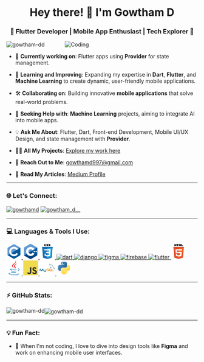 <h1 align="center">Hey there! 👋 I'm Gowtham D</h1>      
   
<h3 align="center">🚀 Flutter Developer | Mobile App Enthusiast | Tech Explorer 🚀</h3>  
<img align="right" alt="Coding" width="350" src="https://i.redd.it/n8agw6z2smyb1.gif"> 
   
<p align="left"> <img src="https://komarev.com/ghpvc/?username=gowtham-dd&label=Profile%20views&color=0e75b6&style=flat" alt="gowtham-dd" /> </p>
  
- 🔭 **Currently working on**: Flutter apps using **Provider** for state management.

- 🌱 **Learning and Improving**: Expanding my expertise in **Dart**, **Flutter**, and **Machine Learning** to create dynamic, user-friendly mobile applications.

- 🛠 **Collaborating on**: Building innovative **mobile applications** that solve real-world problems.

- 🤝 **Seeking Help with**: **Machine Learning** projects, aiming to integrate AI into mobile apps.

- 💡 **Ask Me About**: Flutter, Dart, Front-end Development, Mobile UI/UX Design, and state management with **Provider**.

- 👨‍💻 **All My Projects**: [Explore my work here](https://bento.me/gowthamd)

- 📧 **Reach Out to Me**: gowthamd997@gmail.com    

- 📘 **Read My Articles**: [Medium Profile](https://medium.com/@gowthamd997)

---
 
### 🌐 Let's Connect:

<p align="left">
  <a href="https://linkedin.com/in/gowthamd" target="blank"><img align="center" src="https://raw.githubusercontent.com/rahuldkjain/github-profile-readme-generator/master/src/images/icons/Social/linked-in-alt.svg" alt="gowthamd" height="30" width="40" /></a>
  <a href="https://instagram.com/gowtham_d__" target="blank"><img align="center" src="https://raw.githubusercontent.com/rahuldkjain/github-profile-readme-generator/master/src/images/icons/Social/instagram.svg" alt="gowtham_d__" height="30" width="40" /></a>
</p>

---

### 💻 Languages & Tools I Use: 

<p align="left"> 
  <a href="https://www.cprogramming.com/" target="_blank" rel="noreferrer"> 
    <img src="https://raw.githubusercontent.com/devicons/devicon/master/icons/c/c-original.svg" alt="c" width="40" height="40"/> 
  </a> 
  <a href="https://www.w3schools.com/cpp/" target="_blank" rel="noreferrer"> 
    <img src="https://raw.githubusercontent.com/devicons/devicon/master/icons/cplusplus/cplusplus-original.svg" alt="cplusplus" width="40" height="40"/> 
  </a> 
  <a href="https://www.w3schools.com/css/" target="_blank" rel="noreferrer"> 
    <img src="https://raw.githubusercontent.com/devicons/devicon/master/icons/css3/css3-original-wordmark.svg" alt="css3" width="40" height="40"/> 
  </a> 
  <a href="https://dart.dev" target="_blank" rel="noreferrer"> 
    <img src="https://www.vectorlogo.zone/logos/dartlang/dartlang-icon.svg" alt="dart" width="40" height="40"/> 
  </a> 
  <a href="https://www.djangoproject.com/" target="_blank" rel="noreferrer"> 
    <img src="https://cdn.worldvectorlogo.com/logos/django.svg" alt="django" width="40" height="40"/> 
  </a> 
  <a href="https://www.figma.com/" target="_blank" rel="noreferrer"> 
    <img src="https://www.vectorlogo.zone/logos/figma/figma-icon.svg" alt="figma" width="40" height="40"/> 
  </a> 
  <a href="https://firebase.google.com/" target="_blank" rel="noreferrer"> 
    <img src="https://www.vectorlogo.zone/logos/firebase/firebase-icon.svg" alt="firebase" width="40" height="40"/> 
  </a> 
  <a href="https://flutter.dev" target="_blank" rel="noreferrer"> 
    <img src="https://www.vectorlogo.zone/logos/flutterio/flutterio-icon.svg" alt="flutter" width="40" height="40"/> 
  </a> 
  <a href="https://www.w3.org/html/" target="_blank" rel="noreferrer"> 
    <img src="https://raw.githubusercontent.com/devicons/devicon/master/icons/html5/html5-original-wordmark.svg" alt="html5" width="40" height="40"/> 
  </a> 
  <a href="https://www.java.com" target="_blank" rel="noreferrer"> 
    <img src="https://raw.githubusercontent.com/devicons/devicon/master/icons/java/java-original.svg" alt="java" width="40" height="40"/> 
  </a> 
  <a href="https://developer.mozilla.org/en-US/docs/Web/JavaScript" target="_blank" rel="noreferrer"> 
    <img src="https://raw.githubusercontent.com/devicons/devicon/master/icons/javascript/javascript-original.svg" alt="javascript" width="40" height="40"/> 
  </a> 
  <a href="https://www.mysql.com/" target="_blank" rel="noreferrer"> 
    <img src="https://raw.githubusercontent.com/devicons/devicon/master/icons/mysql/mysql-original-wordmark.svg" alt="mysql" width="40" height="40"/> 
  </a> 
  <a href="https://www.python.org" target="_blank" rel="noreferrer"> 
    <img src="https://raw.githubusercontent.com/devicons/devicon/master/icons/python/python-original.svg" alt="python" width="40" height="40"/> 
  </a> 

</p>

---

### ⚡ GitHub Stats:
<p>
  <img align="left" src="https://github-readme-stats.vercel.app/api/top-langs?username=gowtham-dd&show_icons=true&locale=en&layout=compact" alt="gowtham-dd" />
</p>


<p><img align="center" src="https://github-readme-streak-stats.herokuapp.com/?user=gowtham-dd&" alt="gowtham-dd" /></p>

---

### 💡 Fun Fact:

- 🎨 When I'm not coding, I love to dive into design tools like **Figma** and work on enhancing mobile user interfaces.
